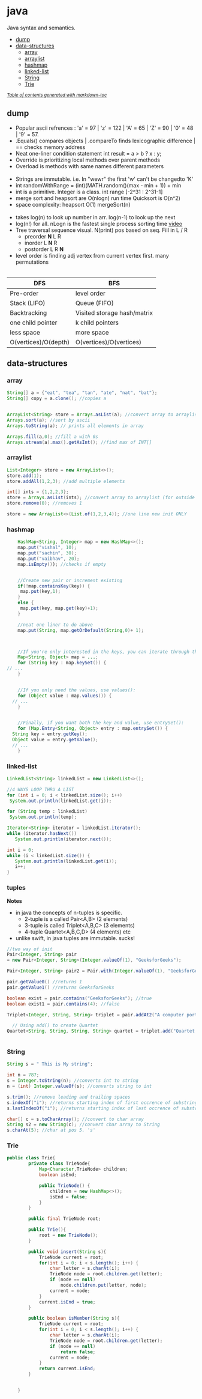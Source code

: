 # java
Java syntax and semantics.


* [dump](#dump)
* [data-structures](#data-structures)
  + [array](#array)
  + [arraylist](#arraylist)
  + [hashmap](#hashmap)
  + [linked-list](#linked-list)
  + [String](#string)
  + [Trie](#trie)

<small><i><a href='http://ecotrust-canada.github.io/markdown-toc/'>Table of contents generated with markdown-toc</a></i></small>


## dump
- Popular ascii refrences : 'a' = 97 | 'z' = 122 | 'A' = 65 | 'Z' = 90 | '0' = 48 | '9' = 57.
- .Equals() compares objects | .compareTo finds lexicographic difference | == checks memory address
- Neat one-liner condition statement int result = a > b ? x : y;
- Override is prioritizing local methods over parent methods
- Overload is methods with same names different parameters
<br><br>
- Strings are immutable. i.e. In "wewr" the first 'w' can't be changedto 'K'
- int randomWithRange = (int)(MATH.random()(max - min + 1)) + min
- int is a primitive. Integer is a class. int range [-2^31 : 2^31-1]
- merge sort and heapsort are O(nlogn) run time Quicksort is O(n^2)
- space complexity: heapsort O(1) mergeSort(n)
<br><br>
- takes log(n) to look up number in arr. log(n-1) to look up the next
- log(n!) for all. nLogn is the fastest single process sorting time [video](https://www.youtube.com/watch?v=4Q72kbwyEmk)
- Tree traversal sequence visual. N(print) pos based on seq. Fill in L / R
  + preorder  **N** L R
  + inorder   L **N** R
  + postorder L R **N**
- level order is finding adj vertex from current vertex first. many permutations
<br><br>

DFS | BFS
--- | ---
Pre-order| level order
Stack (LIFO)| Queue (FIFO)
Backtracking | Visited storage hash/matrix
one child pointer | k child pointers
less space | more space
O(vertices)/O(depth) | O(vertices)/O(vertices)


## data-structures
### array
```java
String[] a = {"eat", "tea", "tan", "ate", "nat", "bat"};
String[] copy = a.clone(); //copies a


ArrayList<String> store = Arrays.asList(a); //convert array to arraylist
Arrays.sort(a); //sort by ascii
Arrays.toString(a); // prints all elements in array

Arrays.fill(a,0); //fill a with 0s
Arrays.stream(a).max().getAsInt(); //find max of INT[]

```

### arraylist
```Java
List<Integer> store = new ArrayList<>();
store.add(1);
store.addAll(1,2,3); //add multiple elements

int[] ints = {1,2,2,3};
store = Arrays.asList(ints); //convert array to arraylist (for outside init)
store.remove(0); //removes 1

store = new ArrayList<>(List.of(1,2,3,4)); //one line new init ONLY


```


### hashmap
``` java
    HashMap<String, Integer> map = new HashMap<>();  
    map.put("vishal", 10);
    map.put("sachin", 30);
    map.put("vaibhav", 20);
    map.isEmpty()); //checks if empty


    //Create new pair or increment existing
    if(!map.containsKey(key)) {
     map.put(key,1);
    }
    else {
     map.put(key, map.get(key)+1);
    }

    //neat one liner to do above
    map.put(String, map.getOrDefault(String,0)+ 1);



    //If you're only interested in the keys, you can iterate through the keySet() of the map:
    Map<String, Object> map = ...;
    for (String key : map.keySet()) {
// ...
    }


    //If you only need the values, use values():
    for (Object value : map.values()) {
  // ...
    }


    //Finally, if you want both the key and value, use entrySet():
    for (Map.Entry<String, Object> entry : map.entrySet()) {
  String key = entry.getKey();
  Object value = entry.getValue();
  // ...
    }

```

### linked-list
```Java
LinkedList<String> linkedList = new LinkedList<>();

//4 WAYS LOOP THRU A LIST
for (int i = 0; i < linkedList.size(); i++)
 System.out.println(linkedList.get(i));

for (String temp : linkedList)
 System.out.println(temp);

Iterator<String> iterator = linkedList.iterator();
while (iterator.hasNext())
   System.out.println(iterator.next());

int i = 0;
while (i < linkedList.size()) {
   System.out.println(linkedList.get(i));
   i++;
}

```

### tuples
**Notes**
- in java the concepts of n-tuples is specific.
  + 2-tuple is a called Pair<A,B> (2 elements)
  + 3-tuple is called Triplet<A,B,C> (3 elements)
  + 4-tuple Quartet<A,B,C,D> (4 elements) etc
- unlike swift, in java tuples are immutable. sucks!
```Java
//two way of init
Pair<Integer, String> pair
= new Pair<Integer, String>(Integer.valueOf(1), "GeeksforGeeks");

Pair<Integer, String> pair2 = Pair.with(Integer.valueOf(1), "GeeksforGeeks");

pair.getValue0() //returns 1
pair.getValue1() //returns GeeksforGeeks

boolean exist = pair.contains("GeeksforGeeks"); //true
boolean exist1 = pair.contains(4); //false

Triplet<Integer, String, String> triplet = pair.addAt2("A computer portal"); //turing pair to Triplet

  // Using add() to create Quartet
Quartet<String, String, String, String> quartet = triplet.add("Quartet 1");



```

### String
```Java
String s = " This is My string";

int n = 787;  
s = Integer.toString(n); //converts int to string
n = (int) Integer.valueOf(s); //converts string to int

s.trim(); //remove leading and trailing spaces
s.indexOf("i"); //returns starting index of first occrence of substring input
s.lastIndexOf("i"); //returns starting index of last occrence of substring input

char[] c = s.toCharArray(); //convert to char array
String s2 = new String(c); //convert char array to String
s.charAt(5); //char at pos 5. 's'

```

### Trie
```java
public class Trie{
        private class TrieNode{
            Map<Character,TrieNode> children;
            boolean isEnd;

            public TrieNode() {
                children = new HashMap<>();
                isEnd = false;
            }
        }

        public final TrieNode root;

        public Trie(){
            root = new TrieNode();
        }

        public void insert(String s){
            TrieNode current = root;
            for(int i = 0; i < s.length(); i++) {
                char letter = s.charAt(i);
                TrieNode node = root.children.get(letter);
                if (node == null)
                    node.children.put(letter, node);
                current = node;
            }
            current.isEnd = true;
        }

        public boolean isMember(String s){
            TrieNode current = root;
            for(int i = 0; i < s.length(); i++) {
                char letter = s.charAt(i);
                TrieNode node = root.children.get(letter);
                if (node == null)
                    return false;
                current = node;
            }
            return current.isEnd;
        }


    }
```
